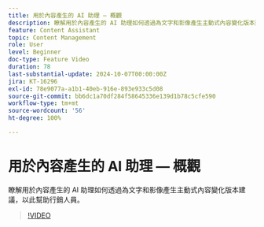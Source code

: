 ```yaml
---
title: 用於內容產生的 AI 助理 — 概觀
description: 瞭解用於內容產生的 AI 助理如何透過為文字和影像產生主動式內容變化版本建議，以此幫助行銷人員。
feature: Content Assistant
topic: Content Management
role: User
level: Beginner
doc-type: Feature Video
duration: 78
last-substantial-update: 2024-10-07T00:00:00Z
jira: KT-16296
exl-id: 78e9077a-a1b1-40eb-916e-893e933c5d08
source-git-commit: bb6dc1a70df284f58645336e139d1b78c5cfe590
workflow-type: tm+mt
source-wordcount: '56'
ht-degree: 100%

---
```


# 用於內容產生的 AI 助理 — 概觀

瞭解用於內容產生的 AI 助理如何透過為文字和影像產生主動式內容變化版本建議，以此幫助行銷人員。

>[!VIDEO](https://video.tv.adobe.com/v/3432686/?learn=on)
